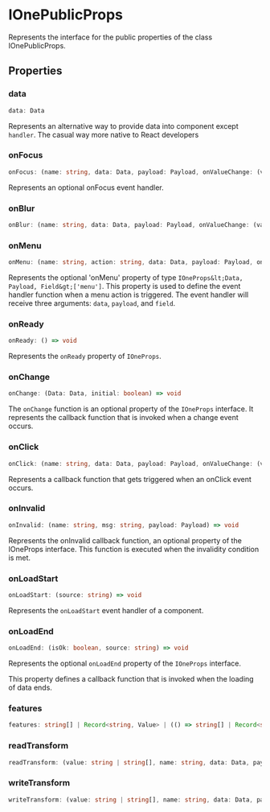 # IOnePublicProps

Represents the interface for the public properties of the class IOnePublicProps.

## Properties

### data

```ts
data: Data
```

Represents an alternative way to provide data into
component except `handler`. The casual way more native to React developers

### onFocus

```ts
onFocus: (name: string, data: Data, payload: Payload, onValueChange: (value: Value) => void, onChange: (data: Data) => void) => void
```

Represents an optional onFocus event handler.

### onBlur

```ts
onBlur: (name: string, data: Data, payload: Payload, onValueChange: (value: Value) => void, onChange: (data: Data) => void) => void
```

### onMenu

```ts
onMenu: (name: string, action: string, data: Data, payload: Payload, onValueChange: (value: Value) => void, onChange: (data: Data) => void) => void
```

Represents the optional 'onMenu' property of type `IOneProps&lt;Data, Payload, Field&gt;['menu']`.
This property is used to define the event handler function when a menu action is triggered.
The event handler will receive three arguments: `data`, `payload`, and `field`.

### onReady

```ts
onReady: () => void
```

Represents the `onReady` property of `IOneProps`.

### onChange

```ts
onChange: (Data: Data, initial: boolean) => void
```

The `onChange` function is an optional property of the `IOneProps` interface.
It represents the callback function that is invoked when a change event occurs.

### onClick

```ts
onClick: (name: string, data: Data, payload: Payload, onValueChange: (value: Value) => void, onChange: (data: Data) => void, e: React.MouseEvent) => void | Promise<void>
```

Represents a callback function that gets triggered when an onClick event occurs.

### onInvalid

```ts
onInvalid: (name: string, msg: string, payload: Payload) => void
```

Represents the onInvalid callback function, an optional property of the IOneProps interface.
This function is executed when the invalidity condition is met.

### onLoadStart

```ts
onLoadStart: (source: string) => void
```

Represents the `onLoadStart` event handler of a component.

### onLoadEnd

```ts
onLoadEnd: (isOk: boolean, source: string) => void
```

Represents the optional `onLoadEnd` property of the `IOneProps` interface.

This property defines a callback function that is invoked when the loading of data ends.

### features

```ts
features: string[] | Record<string, Value> | (() => string[] | Record<string, Value>)
```

### readTransform

```ts
readTransform: (value: string | string[], name: string, data: Data, payload: Payload) => Value
```

### writeTransform

```ts
writeTransform: (value: string | string[], name: string, data: Data, payload: Payload) => Value
```

